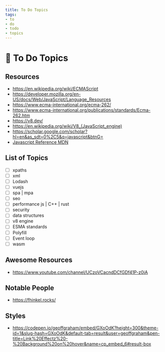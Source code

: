 ```yaml
---
title: To Do Topics
tags:
- to
- do
- todo
- topics
---
```


# :bicyclist: To Do Topics

<TagLinks />

## Resources

* https://en.wikipedia.org/wiki/ECMAScript
* https://developer.mozilla.org/en-US/docs/Web/JavaScript/Language_Resources
* https://www.ecma-international.org/ecma-262/
* https://www.ecma-international.org/publications/standards/Ecma-262.htm
* https://v8.dev/
* https://en.wikipedia.org/wiki/V8_(JavaScript_engine)
* https://scholar.google.com/scholar?hl=en&as_sdt=0%2C5&q=javascript&btnG=
* [Javascript Reference MDN](https://developer.mozilla.org/en-US/docs/Web/JavaScript/Reference)


## List of Topics

* [ ] xpaths
* [ ] xml
* [ ] Lodash
* [ ] vuejs
* [ ] spa | mpa
* [ ] seo
* [ ] performance js | C++ | rust
* [ ] security
* [ ] data structures
* [ ] v8 engine
* [ ] ESMA standards
* [ ] Polyfill
* [ ] Event loop
* [ ] wasm

## Awesome Resources

* https://www.youtube.com/channel/UCzoVCacndDCfGDf41P-z0iA

## Notable People

* https://fhinkel.rocks/

## Styles

* https://codepen.io/geoffgraham/embed/GXoOdK?height=300&theme-id=1&slug-hash=GXoOdK&default-tab=result&user=geoffgraham&pen-title=Link%20Effectz%20-%20Background%20on%20hover&name=cp_embed_6#result-box


<Footer />
